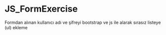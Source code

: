 # JS_FormExercise
Formdan alınan kullanıcı adı ve şifreyi bootstrap ve js ile alarak sırasız listeye (ul) ekleme
